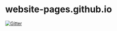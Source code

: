 # website-pages.github.io

[![Gitter](https://badges.gitter.im/website-pages-github-io/chatroom.svg)](https://gitter.im/website-pages-github-io/chatroom?utm_source=badge&utm_medium=badge&utm_campaign=pr-badge&utm_content=badge)